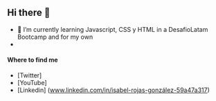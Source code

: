 ## Hi there 👋

<!--
**IsabelLina2023/IsabelLina2023** is a ✨ _special_ ✨ repository because its `README.md` (this file) appears on your GitHub profile-->

- 🌱 I’m currently learning Javascript, CSS y HTML in a DesafioLatam Bootcamp and for my own
- 
#### Where to find me

- [Twitter]
- [YouTube]
- [Linkedin] (www.linkedin.com/in/isabel-rojas-gonzález-59a47a317)
